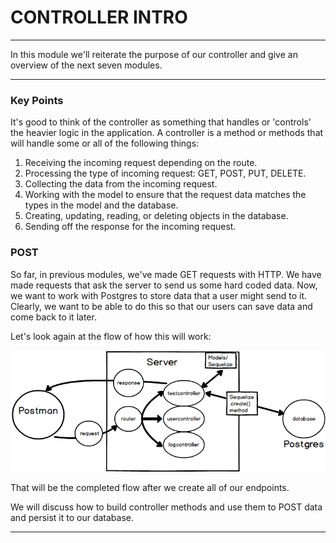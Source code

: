 # CONTROLLER INTRO
---

In this module we'll reiterate the purpose of our controller and give an overview of the next seven modules.

<hr>


### Key Points
It's good to think of the controller as something that handles or 'controls' the heavier logic in the application. A controller is a method or methods that will handle some or all of the following things:

1. Receiving the incoming request depending on the route.
2. Processing the type of incoming request: GET, POST, PUT, DELETE.
3. Collecting the data from the incoming request.
4. Working with the model to ensure that the request data matches the types in the model and the database. 
5. Creating, updating, reading, or deleting objects in the database. 
6. Sending off the response for the incoming request. 

### POST
So far, in previous modules, we've made GET requests with HTTP. We have made requests that ask the server to send us some hard coded data. Now, we want to work with Postgres to store data that a user might send to it. Clearly, we want to be able to do this so that our users can save data and come back to it later. 

Let's look again at the flow of how this will work:

![screenshot](assets/01-mvc-diagram.png)

That will be the completed flow after we create all of our endpoints. 

We will discuss how to build controller methods and use them to POST data and persist it to our database.

<hr />
